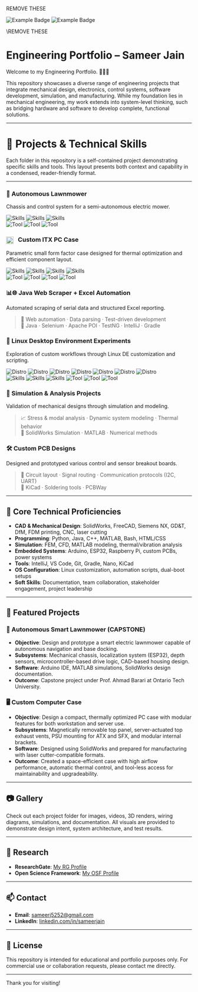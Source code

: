 REMOVE THESE

![Example Badge](https://img.shields.io/badge/Skill-Python-blue)
![Example Badge](https://img.shields.io/badge/just_the_message-8A2BE2)

\REMOVE THESE

# Engineering Portfolio – Sameer Jain

Welcome to my Engineering Portfolio. 🙋🏽‍♂️

This repository showcases a diverse range of engineering projects that integrate mechanical design, electronics, control systems, software development, simulation, and manufacturing. While my foundation lies in mechanical engineering, my work extends into system-level thinking, such as bridging hardware and software to develop complete, functional solutions.

---

# 📂 Projects & Technical Skills

Each folder in this repository is a self-contained project demonstrating specific skills and tools. This layout presents both context and capability in a condensed, reader-friendly format.

---
### 🤖 Autonomous Lawnmower  
Chassis and control system for a semi-autonomous electric mower.

![Skills](https://img.shields.io/badge/weldment_design-656565)
![Skills](https://img.shields.io/badge/Embedded_Control_Logic-656565)
![Skills](https://img.shields.io/badge/Power_Integration-656565)  
![Tool](https://img.shields.io/badge/Arduino-02699C)
![Tool](https://img.shields.io/badge/Solidworks-02699C)
![Tool](https://img.shields.io/badge/Sensor_Fusion-02699C)
  

<h3>
  <img src="https://github.com/user-attachments/assets/eda94c2a-d5bd-4a34-8661-9ba9af9366ef" width="20" style="vertical-align:middle; margin-right:8px;">
  Custom ITX PC Case
</h3>
<p>Parametric small form factor case designed for thermal optimization and efficient component layout.</p>

![Skills](https://img.shields.io/badge/Solid_Modeling-656565)
![Skills](https://img.shields.io/badge/Airflow_Optimization-656565)
![Skills](https://img.shields.io/badge/Thermal_Analysis-656565)
![Skills](https://img.shields.io/badge/3D_Printing-656565)  
![Tool](https://img.shields.io/badge/Solidworks-02699C)
![Tool](https://img.shields.io/badge/SW_Fluid_Simulation-02699C)
![Tool](https://img.shields.io/badge/FDM_3D_Printer-02699C)
![Tool](https://img.shields.io/badge/FreeCAD-02699C)
  

### 📊🌐 Java Web Scraper + Excel Automation  
Automated scraping of serial data and structured Excel reporting.

>🧠 Web automation · Data parsing · Test-driven development  
>🧰 Java · Selenium · Apache POI · TestNG · IntelliJ · Gradle
  

### 🐧 Linux Desktop Environment Experiments  
Exploration of custom workflows through Linux DE customization and scripting.

![Distro](https://img.shields.io/badge/Pop!_OS-656565)
![Distro](https://img.shields.io/badge/KDE_Neon-656565)
![Distro](https://img.shields.io/badge/Ubuntu-656565)
![Distro](https://img.shields.io/badge/Kubuntu-656565)
![Distro](https://img.shields.io/badge/SolosOS-656565)
![Distro](https://img.shields.io/badge/ChromeOS-656565)
![Distro](https://img.shields.io/badge/Windows_10/11-656565)  
![Skills](https://img.shields.io/badge/Shell_Scripting-656565)
![Skills](https://img.shields.io/badge/UI_Behavior_Tuning-656565)
![Skills](https://img.shields.io/badge/Boot_and_startup_automation-656565)
![Tool](https://img.shields.io/badge/XFCE-B5D710)
![Tool](https://img.shields.io/badge/Bash-B5D710)
![Tool](https://img.shields.io/badge/Dual-boot_Config-B5D710)  
  

### 🧪 Simulation & Analysis Projects  
Validation of mechanical designs through simulation and modeling.

>📈 Stress & modal analysis · Dynamic system modeling · Thermal behavior  
>🧰 SolidWorks Simulation · MATLAB · Numerical methods
  

### 🛠️ Custom PCB Designs  
Designed and prototyped various control and sensor breakout boards.

>🔧 Circuit layout · Signal routing · Communication protocols (I2C, UART)  
>🧰 KiCad · Soldering tools · PCBWay

---

## 🧠 Core Technical Proficiencies

- **CAD & Mechanical Design**: SolidWorks, FreeCAD, Siemens NX, GD&T, DfM, FDM printing, CNC, laser cutting  
- **Programming**: Python, Java, C++, MATLAB, Bash, HTML/CSS  
- **Simulation**: FEM, CFD, MATLAB modeling, thermal/vibration analysis  
- **Embedded Systems**: Arduino, ESP32, Raspberry Pi, custom PCBs, power systems  
- **Tools**: IntelliJ, VS Code, Git, Gradle, Nano, KiCad  
- **OS Configuration**: Linux customization, automation scripts, dual-boot setups  
- **Soft Skills**: Documentation, team collaboration, stakeholder engagement, project leadership

---

## 🧪 Featured Projects

### 🤖 Autonomous Smart Lawnmower (CAPSTONE)
- **Objective**: Design and prototype a smart electric lawnmower capable of autonomous navigation and base docking.
- **Subsystems**: Mechanical chassis, localization system (ESP32), depth sensors, microcontroller-based drive logic, CAD-based housing design.
- **Software**: Arduino IDE, MATLAB simulations, SolidWorks design documentation.
- **Outcome**: Capstone project under Prof. Ahmad Barari at Ontario Tech University.

### 🖥️ Custom Computer Case
- **Objective**: Design a compact, thermally optimized PC case with modular features for both workstation and server use.
- **Subsystems**: Magnetically removable top panel, server-actuated top exhaust vents, PSU mounting for ATX and SFX, and modular internal brackets.
- **Software**: Designed using SolidWorks and prepared for manufacturing with laser cutter-compatible formats.
- **Outcome**: Created a space-efficient case with high airflow performance, automatic thermal control, and tool-less access for maintainability and upgradeability.

---

## 📷 Gallery

Check out each project folder for images, videos, 3D renders, wiring diagrams, simulations, and documentation. All visuals are provided to demonstrate design intent, system architecture, and test results.

---

## 🔬 Research

- **ResearchGate**: [My RG Profile](https://www.researchgate.net/profile/Sameer-Jain-9?ev=hdr_xprf)
- **Open Science Framework**: [My OSF Profile](https://osf.io/hv5g8/)

---

## 📫 Contact

- **Email**: sameerj5252@gmail.com
- **LinkedIn**: [linkedin.com/in/sameerjain](https://www.linkedin.com/in/sameerjain0841/)  

---

## 📜 License

This repository is intended for educational and portfolio purposes only. For commercial use or collaboration requests, please contact me directly.

---

Thank you for visiting!

